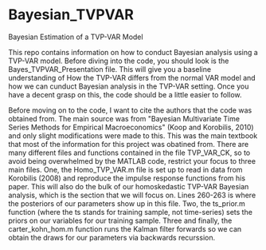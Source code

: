 # Bayesian_TVPVAR
Bayesian Estimation of a TVP-VAR Model

This repo contains information on how to conduct Bayesian analysis using a TVP-VAR model.  Before diving into the code, you should look is the Bayes_TVPVAR_Presentation file.  This will give you a baseline understanding of How the TVP-VAR differs from the normal VAR model and how we can cunduct Bayesian analysis in the TVP-VAR setting.  Once you have a decent grasp on this, the code should be a little easier to follow.  

Before moving on to the code, I want to cite the authors that the code was obtained from.  The main source was from "Bayesian Multivariate Time Series Methods for Empirical Macroeconomics" (Koop and Korobilis, 2010) and only slight modifications were made to this.  This was the main textbook that most of the information for this project was obatined from.  There are many different files and functions contained in the file TVP_VAR_CK, so to avoid being overwhelmed by the MATLAB code, restrict your focus to three main files.  One, the Homo_TVP_VAR.m file is set up to read in data from Korobilis (2008) and reproduce the impulse response functions from his paper.  This will also do the bulk of our homoskedastic TVP-VAR Bayesian analysis, which is the section that we will focus on.  Lines 260-263 is where the posteriors of our parameters show up in this file.  Two, the ts_prior.m function (where the ts stands for training sample, not time-series) sets the priors on our variables for our training sample.  Three and finally, the carter_kohn_hom.m function runs the Kalman filter forwards so we can obtain the draws for our parameters via backwards recurssion.  

